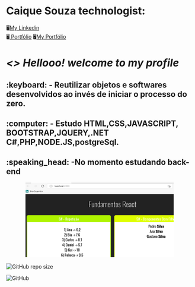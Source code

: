 
<strong><h1>Caique Souza technologist:</h1></strong> 
:desktop_computer:[My Linkedin]( https://www.linkedin.com/in/caique-s-a1941811b/ )    
:desktop_computer:[ Portfólio](https://caique215.github.io/caique/)
:desktop_computer:[My Portfólio](https://caique215.github.io/caique-meu-projeto/)
<h1><i> <> Hellooo! welcome to my profile </i> </h2>	
<h2>:keyboard: - Reutilizar objetos e softwares desenvolvidos ao invés de iniciar o processo do zero.</h2>
<h2>:computer: - Estudo HTML,CSS,JAVASCRIPT, BOOTSTRAP,JQUERY,.NET C#,PHP,NODE.JS,postgreSql.</h2>
  <h2>:speaking_head: -No momento estudando back-end</h2>
  <p align="center">
  <img src="https://github.com/Caique215/Caique215/blob/main/react.png" width="400px" height="200px" title="Back end"> </p>
  
  
![GitHub repo size](https://img.shields.io/github/repo-size/Caique215/Caique215)



![GitHub](https://img.shields.io/github/license/Caique215/Caique215) 
